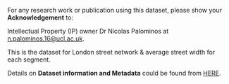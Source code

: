 For any research work or publication using this dataset, please show your **Acknowledgement** to:

Intellectual Property (IP) owner Dr Nicolas Palominos at n.palominos.16@ucl.ac.uk.

This is the dataset for London street network & average street width for each segment.

Details on **Dataset information and Metadata** could be found from [HERE](https://github.com/npalomin/streetspace_dataset_ldn).
